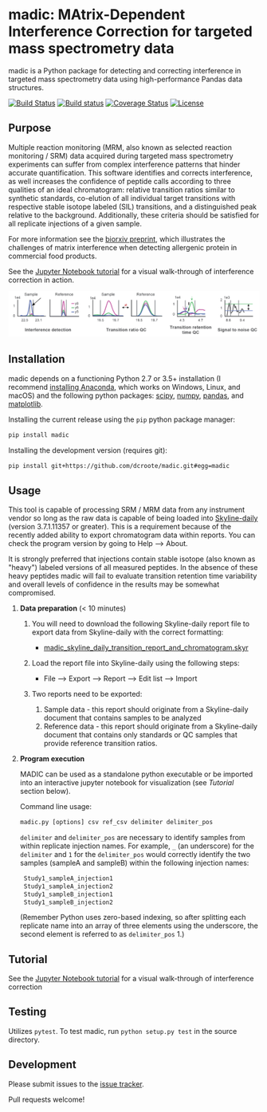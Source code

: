 # madic: MAtrix-Dependent Interference Correction for targeted mass spectrometry data
madic is a Python package for detecting and correcting interference in targeted mass spectrometry data using high-performance Pandas data structures.

[![Build Status](https://travis-ci.org/dcroote/madic.svg?branch=master)](https://travis-ci.org/dcroote/madic)
[![Build status](https://ci.appveyor.com/api/projects/status/oiir9453oqluvmpm/branch/master?svg=true)](https://ci.appveyor.com/project/dcroote/madic/branch/master)
[![Coverage Status](https://coveralls.io/repos/github/dcroote/madic/badge.svg?branch=coveralls)](https://coveralls.io/github/dcroote/madic?branch=coveralls)
[![License](https://img.shields.io/badge/license-BSD%20%20(3--clause)-blue.svg)](https://github.com/dcroote/madic/blob/master/LICENSE)

## Purpose
Multiple reaction monitoring (MRM, also known as selected reaction monitoring / SRM) data acquired during targeted mass spectrometry experiments can suffer from complex interference patterns that hinder accurate quantification. This software identifies and corrects interference, as well increases the confidence of peptide calls according to three qualities of an ideal chromatogram: relative transition ratios similar to synthetic standards, co-elution of all individual target transitions with respective stable isotope labeled (SIL) transitions, and a distinguished peak relative to the background. Additionally, these criteria should be satisfied for all replicate injections of a given sample.

For more information see the [biorxiv preprint](https://www.biorxiv.org/content/early/2017/12/12/231266), which illustrates the challenges of matrix interference when detecting allergenic protein in commercial food products.

See the [Jupyter Notebook tutorial](examples/tutorial.ipynb) for a visual walk-through of interference correction in action.
<p align="center">
<img src="static/overview.png" />
</p>

## Installation

madic depends on a functioning Python 2.7 or 3.5+ installation (I recommend [installing Anaconda](https://conda.io/docs/user-guide/install/index.html), which works on Windows, Linux, and macOS) and the following python packages: [scipy](https://scipy.org/), [numpy](http://www.numpy.org/), [pandas](https://pandas.pydata.org/), and [matplotlib](https://matplotlib.org/).

Installing the current release using the `pip` python package manager:

```bash
pip install madic
```

Installing the development version (requires git):

```bash
pip install git+https://github.com/dcroote/madic.git#egg=madic
```

## Usage

This tool is capable of processing SRM / MRM data from any instrument vendor so long as the raw data is capable of being loaded into [Skyline-daily](https://skyline.ms/project/home/software/Skyline/daily/begin.view?) (version 3.7.1.11357 or greater). This is a requirement because of the recently added ability to export chromatogram data within reports. You can check the program version by going to Help --> About. 

It is strongly preferred that injections contain stable isotope (also known as "heavy") labeled versions of all measured peptides. In the absence of these heavy peptides madic will fail to evaluate transition retention time variability and overall levels of confidence in the results may be somewhat compromised.

1. **Data preparation** (< 10 minutes)

    1. You will need to download the following Skyline-daily report file to export data from Skyline-daily with the correct formatting:
        + [madic_skyline_daily_transition_report_and_chromatogram.skyr](https://raw.githubusercontent.com/dcroote/madic/master/static/madic_skyline_daily_transition_report_and_chromatogram.skyr)

    2. Load the report file into Skyline-daily using the following steps:
        + File --> Export --> Report --> Edit list --> Import

    3. Two reports need to be exported:
        1. Sample data - this report should originate from a Skyline-daily document that contains samples to be analyzed
        2. Reference data - this report should originate from a Skyline-daily document that contains only standards or QC samples that provide reference transition ratios.

2. **Program execution**

    MADIC can be used as a standalone python executable or be imported into an interactive jupyter notebook for visualization (see *Tutorial* section below).

    Command line usage:

    ```python
    madic.py [options] csv ref_csv delimiter delimiter_pos
    ```
    
    `delimiter` and `delimiter_pos` are necessary to identify samples from within replicate injection names. For example, `_` (an underscore) for the `delimiter` and `1` for the `delimiter_pos` would correctly identify the two samples (sampleA and sampleB) within the following injection names:

        Study1_sampleA_injection1
        Study1_sampleA_injection2
        Study1_sampleB_injection1
        Study1_sampleB_injection2

    (Remember Python uses zero-based indexing, so after splitting each replicate name into an array of three elements using the underscore, the second element is referred to as `delimiter_pos` 1.)

## Tutorial

See the [Jupyter Notebook tutorial](examples/tutorial.ipynb) for a visual walk-through of interference correction

## Testing

Utilizes `pytest`. To test madic, run `python setup.py test` in the source directory.

## Development

Please submit issues to the [issue tracker](https://github.com/dcroote/madic/issues).

Pull requests welcome!
